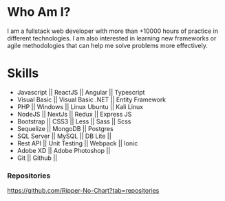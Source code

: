 # Who Am I?

I am a fullstack web developer with more than +10000 hours of practice in different technologies. I am also interested in learning new frameworks or agile methodologies that can help me solve problems more effectively.

# Skills

- Javascript || ReactJS || Angular || Typescript
- Visual Basic || Visual Basic .NET || Entity Framework
- PHP || Windows || Linux Ubuntu || Kali Linux
- NodeJS || NextJs || Redux || Express JS
- Bootstrap || CSS3 || Less || Sass || Scss
- Sequelize || MongoDB || Postgres 
- SQL Server || MySQL || DB Lite ||
- Rest API || Unit Testing || Webpack || Ionic
- Adobe XD || Adobe Photoshop ||
- Git || Github ||

### Repositories
https://github.com/Ripper-No-Chart?tab=repositories
